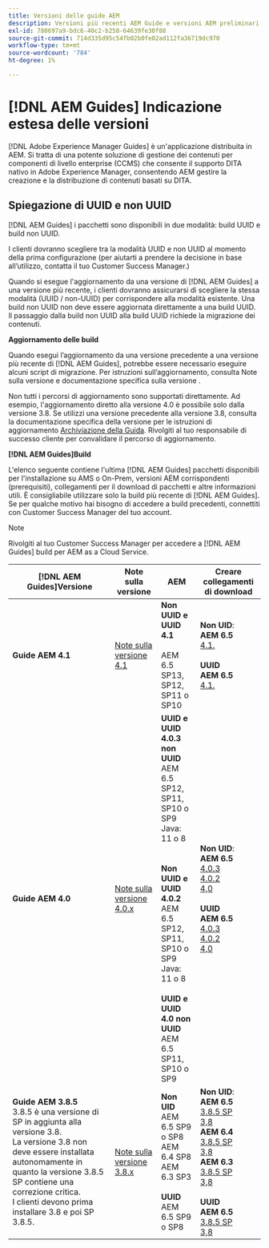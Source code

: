 ```yaml
---
title: Versioni delle guide AEM
description: Versioni più recenti AEM Guide e versioni AEM preliminari necessarie
exl-id: 780697a9-bdc6-40c2-b258-64639fe30f88
source-git-commit: 714d335d95c54fb02b0fe02ad112fa36719dc970
workflow-type: tm+mt
source-wordcount: '784'
ht-degree: 1%

---
```


# [!DNL AEM Guides] Indicazione estesa delle versioni

[!DNL Adobe Experience Manager Guides] è un&#39;applicazione distribuita in AEM. Si tratta di una potente soluzione di gestione dei contenuti per componenti di livello enterprise (CCMS) che consente il supporto DITA nativo in Adobe Experience Manager, consentendo AEM gestire la creazione e la distribuzione di contenuti basati su DITA.

## Spiegazione di UUID e non UUID

[!DNL AEM Guides] i pacchetti sono disponibili in due modalità: build UUID e build non UUID.

I clienti dovranno scegliere tra la modalità UUID e non UUID al momento della prima configurazione (per aiutarti a prendere la decisione in base all’utilizzo, contatta il tuo Customer Success Manager.)

Quando si esegue l&#39;aggiornamento da una versione di [!DNL AEM Guides] a una versione più recente, i clienti dovranno assicurarsi di scegliere la stessa modalità (UUID / non-UUID) per corrispondere alla modalità esistente. Una build non UUID non deve essere aggiornata direttamente a una build UUID. Il passaggio dalla build non UUID alla build UUID richiede la migrazione dei contenuti.

**Aggiornamento delle build**

Quando esegui l’aggiornamento da una versione precedente a una versione più recente di [!DNL AEM Guides], potrebbe essere necessario eseguire alcuni script di migrazione. Per istruzioni sull’aggiornamento, consulta Note sulla versione e documentazione specifica sulla versione .

Non tutti i percorsi di aggiornamento sono supportati direttamente. Ad esempio, l&#39;aggiornamento diretto alla versione 4.0 è possibile solo dalla versione 3.8. Se utilizzi una versione precedente alla versione 3.8, consulta la documentazione specifica della versione per le istruzioni di aggiornamento [Archiviazione della Guida](https://helpx.adobe.com/xml-documentation-for-experience-manager/archive.html).
Rivolgiti al tuo responsabile di successo cliente per convalidare il percorso di aggiornamento.

**[!DNL AEM Guides]Build**

L&#39;elenco seguente contiene l&#39;ultima [!DNL AEM Guides] pacchetti disponibili per l&#39;installazione su AMS o On-Prem, versioni AEM corrispondenti (prerequisiti), collegamenti per il download di pacchetti e altre informazioni utili. È consigliabile utilizzare solo la build più recente di [!DNL AEM Guides]. Se per qualche motivo hai bisogno di accedere a build precedenti, connettiti con Customer Success Manager del tuo account.

>[!NOTE]
>
>Rivolgiti al tuo Customer Success Manager per accedere a [!DNL AEM Guides] build per AEM as a Cloud Service.

| [!DNL AEM Guides]Versione  | Note sulla versione | AEM | Creare collegamenti di download |
|---|---|---|---|
| **Guide AEM 4.1** | [Note sulla versione 4.1](https://experienceleague.adobe.com/docs/experience-manager-guides-learn/tutorials/release-info/release-notes/on-prem-release-notes/release-notes-4.1.html) | **Non UUID e UUID 4.1**<br><br> AEM 6.5 SP13, SP12, SP11 o SP10 | **Non UID**: <br> **AEM 6.5** <br>[4.1.](https://experience.adobe.com/#/downloads/content/software-distribution/en/aem.html?package=%2Fcontent%2Fsoftware-distribution%2Fen%2Fdetails.html%2Fcontent%2Fdam%2Faem%2Fpublic%2Faemdox%2F4-1%2F4-1-non-uuid%2Fcom.adobe.fmdita-6.5-4.1.159.zip)<br><br> **UUID** <br>**AEM 6.5**  <br>[4.1.](https://experience.adobe.com/#/downloads/content/software-distribution/en/aem.html?package=%2Fcontent%2Fsoftware-distribution%2Fen%2Fdetails.html%2Fcontent%2Fdam%2Faem%2Fpublic%2Faemdox%2F4-1%2F4-1-uuid%2Fcom.adobe.fmdita-6.5-uuid-4.1.159.zip) |
| **Guide AEM 4.0** | [Note sulla versione 4.0.x](https://helpx.adobe.com/xml-documentation-for-experience-manager/release-note/release-notes-xml-documentation-solution-4-0.html) | **UUID e UUID 4.0.3 non UUID**<br> AEM 6.5 SP12, SP11, SP10 o SP9 <br>Java: 11 o 8 <br><br> <br>**Non UUID e UUID 4.0.2** <br> AEM 6.5 SP12, SP11, SP10 o SP9 <br>Java: 11 o 8 <br><br> **UUID e UUID 4.0 non UUID** <br> AEM 6.5 SP11, SP10 o SP9 | **Non UID**: <br> **AEM 6.5** <br>[4.0.3](https://experience.adobe.com/#/downloads/content/software-distribution/en/aem.html?package=%2Fcontent%2Fsoftware-distribution%2Fen%2Fdetails.html%2Fcontent%2Fdam%2Faem%2Fpublic%2Faemdox%2F4-0-3%2F4-0-2-non-uuid%2Fcom.adobe.fmdita-6.5-hotfix-4.0.3.1.zip)<br>[4.0.2](https://experience.adobe.com/#/downloads/content/software-distribution/en/aem.html?package=%2Fcontent%2Fsoftware-distribution%2Fen%2Fdetails.html%2Fcontent%2Fdam%2Faem%2Fpublic%2Faemdox%2F4-0-2%2F4-0-2-non-uuid%2Fcom.adobe.fmdita-6.5-sp-4.0.2.10.zip)  <br> [4,0](https://experience.adobe.com/#/downloads/content/software-distribution/en/aem.html?package=/content/software-distribution/en/details.html/content/dam/aem/public/aemdox/4-0/4-0-non-uuid/com.adobe.fmdita-6.5-4.0.70.zip)  <br><br> **UUID** <br>**AEM 6.5**  <br>[4.0.3](https://experience.adobe.com/#/downloads/content/software-distribution/en/aem.html?package=%2Fcontent%2Fsoftware-distribution%2Fen%2Fdetails.html%2Fcontent%2Fdam%2Faem%2Fpublic%2Faemdox%2F4-0-3%2F4-0-3-uuid%2Fcom.adobe.fmdita.uuid-6.5-hotfix-4.0.3.1.zip) <br>[4.0.2](https://experience.adobe.com/#/downloads/content/software-distribution/en/aem.html?package=%2Fcontent%2Fsoftware-distribution%2Fen%2Fdetails.html%2Fcontent%2Fdam%2Faem%2Fpublic%2Faemdox%2F4-0-2%2F4-0-2-uuid%2Fcom.adobe.fmdita.uuid-6.5-sp-4.0.2.10.zip)<br> [4,0](https://experience.adobe.com/#/downloads/content/software-distribution/en/aem.html?package=/content/software-distribution/en/details.html/content/dam/aem/public/aemdox/4-0/4-0-uuid/com.adobe.fmdita-6.5-uuid-4.0.70.zip) |
| **Guide AEM 3.8.5** <br> 3.8.5 è una versione di SP in aggiunta alla versione 3.8. <br>La versione 3.8 non deve essere installata autonomamente in quanto la versione 3.8.5 SP contiene una correzione critica. <br>I clienti devono prima installare 3.8 e poi SP 3.8.5. | [Note sulla versione 3.8.x](https://helpx.adobe.com/xml-documentation-for-experience-manager/release-note/release-notes-xml-documentation-solution-3-8.html) | **Non UID** <br> AEM 6.5 SP9 o SP8 <br> AEM 6.4 SP8 <br> AEM 6.3 SP3 <br><br> **UUID** <br> AEM 6.5 SP9 o SP8 | **Non UID**: <br> **AEM 6.5** <br> [3.8.5 SP](https://experience.adobe.com/#/downloads/content/software-distribution/en/aem.html?package=/content/software-distribution/en/details.html/content/dam/aem/public/aemdox/3-8-5/com.adobe.fmdita-6.5-hotfix-3.8.5.2.zip) <br>[3,8](https://experience.adobe.com/#/downloads/content/software-distribution/en/aem.html?package=/content/software-distribution/en/details.html/content/dam/aem/public/aemdox/3-8/com.adobe.fmdita-6.5-3.8.166.zip)<br> **AEM 6.4** <br> [3.8.5 SP](https://experience.adobe.com/#/downloads/content/software-distribution/en/aem.html?package=/content/software-distribution/en/details.html/content/dam/aem/public/aemdox/3-8-5/com.adobe.fmdita-6.4-hotfix-3.8.5.1.zip) <br>[3,8](https://experience.adobe.com/#/downloads/content/software-distribution/en/aem.html?package=/content/software-distribution/en/details.html/content/dam/aem/public/aemdox/3-8/com.adobe.fmdita-6.4-3.8.166.zip) <br> **AEM 6.3** <br> [3.8.5 SP](https://experience.adobe.com/#/downloads/content/software-distribution/en/aem.html?package=/content/software-distribution/en/details.html/content/dam/aem/public/aemdox/3-8-5/com.adobe.fmdita-6.3-hotfix-3.8.5.1.zip) <br>[3,8](https://experience.adobe.com/#/downloads/content/software-distribution/en/aem.html?package=/content/software-distribution/en/details.html/content/dam/aem/public/aemdox/3-8/com.adobe.fmdita-6.3-3.8.166.zip) <br><br> **UUID** <br>**AEM 6.5** <br> [3.8.5 SP](https://experience.adobe.com/#/downloads/content/software-distribution/en/aem.html?package=/content/software-distribution/en/details.html/content/dam/aem/public/aemdox/3-8-5uuid/com.adobe.fmdita.uuid-6.5-hotfix-3.8.5.2.zip) <br> [3,8](https://experience.adobe.com/#/downloads/content/software-distribution/en/aem.html?package=/content/software-distribution/en/details.html/content/dam/aem/public/aemdox/3-8uuid/com.adobe.fmdita.uuid-6.5-3.8.168.zip) |
